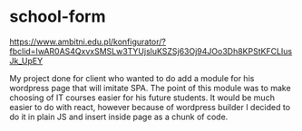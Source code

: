 # school-form
https://www.ambitni.edu.pl/konfigurator/?fbclid=IwAR0AS4QxvxSMSLw3TYUjsluKSZSj63Oj94JOo3Dh8KPStKFCLIusJk_UpEY


My project done for client who wanted to do add a module for his wordpress page that will imitate SPA. The point of this module was to make choosing of IT courses easier for his future students. It would be much easier to do with react, however because of wordpress builder I decided to do it in plain JS and insert inside page as a chunk of code.
